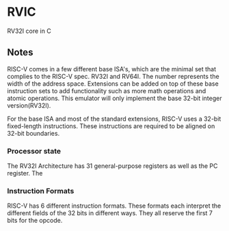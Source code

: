 # RVIC
RV32I core in C

## Notes

RISC-V comes in a few different base ISA's, which are the minimal set that complies to the RISC-V spec. RV32I and RV64I. The number represents the width of the address space. Extensions can be added on top of these base instruction sets to add functionality such as more math operations and atomic operations. This emulator will only implement the base 32-bit integer version(RV32I). 

For the base ISA and most of the standard extensions, RISC-V uses a 32-bit fixed-length instructions. These instructions are required to be aligned on 32-bit boundaries.

### Processor state
The RV32I Architecture has 31 general-purpose registers as well as the PC register. The 

### Instruction Formats
RISC-V has 6 different instruction formats. These formats each interpret the different fields of the 32 bits in different ways. They all reserve the first 7 bits for the opcode.
